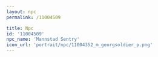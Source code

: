 ```yaml
---
layout: npc
permalink: /11004509

title: Npc
id: '11004509'
npc_name: 'Mannstad Sentry'
icon_url: 'portrait/npc/11004352_m_georgsoldier_p.png'
---
```

